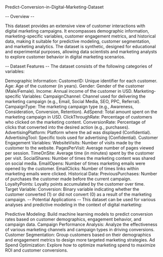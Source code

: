 Predict-Conversion-in-Digital-Marketing-Dataset

-- Overview --

This dataset provides an extensive view of customer interactions with digital marketing campaigns. It encompasses demographic information, marketing-specific variables, customer engagement metrics, and historical data, making it suitable for predictive modeling, customer segmentation, and marketing analytics. The dataset is synthetic, designed for educational and experimental purposes, allowing data scientists and marketing analysts to explore customer behavior in digital marketing scenarios.

-- Dataset Features -- The dataset consists of the following categories of variables:

Demographic Information:
CustomerID: Unique identifier for each customer.
Age: Age of the customer (in years).
Gender: Gender of the customer (Male/Female).
Income: Annual income of the customer in USD.
Marketing-specific Variables:
CampaignChannel: Channel used for delivering the marketing campaign (e.g., Email, Social Media, SEO, PPC, Referral).
CampaignType: The marketing campaign type (e.g., Awareness, Consideration, Conversion, Retention).
AdSpend: Total amount spent on the marketing campaign in USD.
ClickThroughRate: Percentage of customers who clicked on the marketing content.
ConversionRate: Percentage of clicks that converted into the desired action (e.g., purchases).
AdvertisingPlatform: Platform where the ad was displayed (Confidential).
AdvertisingTool: Specific tools used for advertising (Confidential).
Customer Engagement Variables:
WebsiteVisits: Number of visits made by the customer to the website.
PagesPerVisit: Average number of pages viewed per session.
TimeOnSite: Average time (in minutes) spent by the customer per visit.
SocialShares: Number of times the marketing content was shared on social media.
EmailOpens: Number of times marketing emails were opened by the customer.
EmailClicks: Number of times links within marketing emails were clicked.
Historical Data:
PreviousPurchases: Number of purchases the customer made before the current campaign.
LoyaltyPoints: Loyalty points accumulated by the customer over time.
Target Variable:
Conversion: Binary variable indicating whether the customer converted (1) or did not convert (0) as a result of the marketing campaign.
-- Potential Applications -- This dataset can be used for various analyses and predictive modeling in the context of digital marketing:

Predictive Modeling: Build machine learning models to predict conversion rates based on customer demographics, engagement behavior, and campaign data.
Campaign Performance Analysis: Analyze the effectiveness of various marketing channels and campaign types in driving conversions.
Customer Segmentation: Group customers based on their demographics and engagement metrics to design more targeted marketing strategies.
Ad Spend Optimization: Explore how to optimize marketing spend to maximize ROI and customer conversions.
